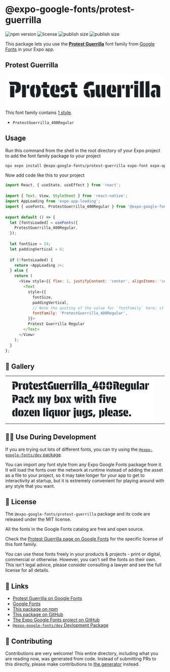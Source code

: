 # @expo-google-fonts/protest-guerrilla

![npm version](https://flat.badgen.net/npm/v/@expo-google-fonts/protest-guerrilla)
![license](https://flat.badgen.net/github/license/expo/google-fonts)
![publish size](https://flat.badgen.net/packagephobia/install/@expo-google-fonts/protest-guerrilla)
![publish size](https://flat.badgen.net/packagephobia/publish/@expo-google-fonts/protest-guerrilla)

This package lets you use the [**Protest Guerrilla**](https://fonts.google.com/specimen/Protest+Guerrilla) font family from [Google Fonts](https://fonts.google.com/) in your Expo app.

## Protest Guerrilla

![Protest Guerrilla](./font-family.png)

This font family contains [1 style](#-gallery).

- `ProtestGuerrilla_400Regular`

## Usage

Run this command from the shell in the root directory of your Expo project to add the font family package to your project
```sh
npx expo install @expo-google-fonts/protest-guerrilla expo-font expo-app-loading
```

Now add code like this to your project
```js
import React, { useState, useEffect } from 'react';

import { Text, View, StyleSheet } from 'react-native';
import AppLoading from 'expo-app-loading';
import { useFonts, ProtestGuerrilla_400Regular } from '@expo-google-fonts/protest-guerrilla';

export default () => {
  let [fontsLoaded] = useFonts({
    ProtestGuerrilla_400Regular,
  });

  let fontSize = 24;
  let paddingVertical = 6;

  if (!fontsLoaded) {
    return <AppLoading />;
  } else {
    return (
      <View style={{ flex: 1, justifyContent: 'center', alignItems: 'center' }}>
        <Text
          style={{
            fontSize,
            paddingVertical,
            // Note the quoting of the value for `fontFamily` here; it expects a string!
            fontFamily: 'ProtestGuerrilla_400Regular',
          }}>
          Protest Guerrilla Regular
        </Text>
      </View>
    );
  }
};

```

## 🔡 Gallery


||||
|-|-|-|
|![ProtestGuerrilla_400Regular](./ProtestGuerrilla_400Regular.ttf.png)||||


## 👩‍💻 Use During Development

If you are trying out lots of different fonts, you can try using the [`@expo-google-fonts/dev` package](https://github.com/expo/google-fonts/tree/master/font-packages/dev#readme).

You can import *any* font style from any Expo Google Fonts package from it. It will load the fonts
over the network at runtime instead of adding the asset as a file to your project, so it may take longer
for your app to get to interactivity at startup, but it is extremely convenient
for playing around with any style that you want.

## 📖 License

The `@expo-google-fonts/protest-guerrilla` package and its code are released under the MIT license.

All the fonts in the Google Fonts catalog are free and open source.

Check the [Protest Guerrilla page on Google Fonts](https://fonts.google.com/specimen/Protest+Guerrilla) for the specific license of this font family.

You can use these fonts freely in your products & projects - print or digital, commercial or otherwise. However, you can't sell the fonts on their own. This isn't legal advice, please consider consulting a lawyer and see the full license for all details.

## 🔗 Links

- [Protest Guerrilla on Google Fonts](https://fonts.google.com/specimen/Protest+Guerrilla)
- [Google Fonts](https://fonts.google.com/)
- [This package on npm](https://www.npmjs.com/package/@expo-google-fonts/protest-guerrilla)
- [This package on GitHub](https://github.com/expo/google-fonts/tree/master/font-packages/protest-guerrilla)
- [The Expo Google Fonts project on GitHub](https://github.com/expo/google-fonts)
- [`@expo-google-fonts/dev` Devlopment Package](https://github.com/expo/google-fonts/tree/master/font-packages/dev)

## 🤝 Contributing

Contributions are very welcome! This entire directory, including what you are reading now, was generated from code. Instead of submitting PRs to this directly, please make contributions to [the generator](https://github.com/expo/google-fonts/tree/master/packages/generator) instead.
